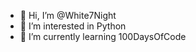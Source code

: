 - 👋 Hi, I’m @White7Night
- 👀 I’m interested in Python
- 🌱 I’m currently learning 100DaysOfCode
<!---
White7Night/White7Night is a ✨ special ✨ repository because its `README.md` (this file) appears on your GitHub profile.
You can click the Preview link to take a look at your changes.
--->

